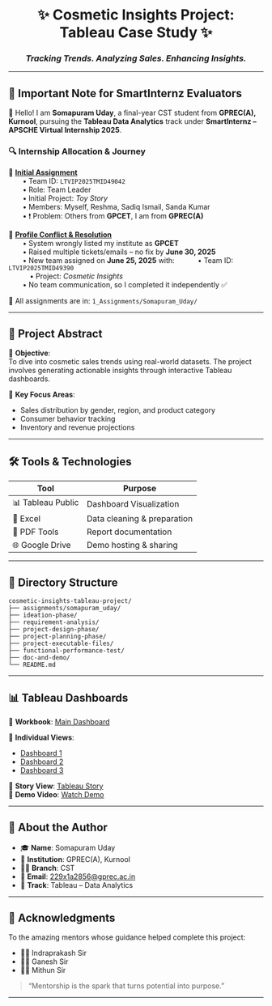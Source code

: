 <h1 align="center">✨ Cosmetic Insights Project: Tableau Case Study ✨</h1>
<h3 align="center"><em>Tracking Trends. Analyzing Sales. Enhancing Insights.</em></h3>

---

## 📣 Important Note for SmartInternz Evaluators

👋 Hello! I am <strong>Somapuram Uday</strong>, a final-year CST student from <strong>GPREC(A), Kurnool</strong>, pursuing the **Tableau Data Analytics** track under **SmartInternz – APSCHE Virtual Internship 2025**.

### 🔍 Internship Allocation & Journey

🔸 <u>**Initial Assignment**</u>  
  • Team ID: `LTVIP2025TMID49042`  
  • Role: Team Leader  
  • Initial Project: *Toy Story*  
  • Members: Myself, Reshma, Sadiq Ismail, Sanda Kumar  
  • ❗ Problem: Others from **GPCET**, I am from **GPREC(A)**

🔸 <u>**Profile Conflict & Resolution**</u>  
  • System wrongly listed my institute as **GPCET**  
  • Raised multiple tickets/emails – no fix by **June 30, 2025**  
  • New team assigned on **June 25, 2025** with:
   • Team ID: `LTVIP2025TMID49390`  
   • Project: *Cosmetic Insights*  
  • No team communication, so I completed it independently ✅

📌 All assignments are in: `1_Assignments/Somapuram_Uday/`

---

## 🔎 Project Abstract

🎯 **Objective**:  
To dive into cosmetic sales trends using real-world datasets. The project involves generating actionable insights through interactive Tableau dashboards.

🧩 **Key Focus Areas**:
- Sales distribution by gender, region, and product category  
- Consumer behavior tracking  
- Inventory and revenue projections  

---

## 🛠️ Tools & Technologies

| Tool | Purpose |
|------|---------|
| 📊 Tableau Public | Dashboard Visualization |
| 📗 Excel | Data cleaning & preparation |
| 🧾 PDF Tools | Report documentation |
| 🌐 Google Drive | Demo hosting & sharing |

---

## 📁 Directory Structure

```
cosmetic-insights-tableau-project/
├── assignments/somapuram_uday/
├── ideation-phase/
├── requirement-analysis/
├── project-design-phase/
├── project-planning-phase/
├── project-executable-files/
├── functional-performance-test/
├── doc-and-demo/
└── README.md
```

---

## 📊 Tableau Dashboards

🔗 **Workbook**: [Main Dashboard](https://public.tableau.com/views/Cosmetic_Insights_Tableau_Project/Dashboard1)

🧭 **Individual Views**:
- [Dashboard 1](https://public.tableau.com/app/profile/somapuram.uday/viz/Cosmetic_Insights_Dashboard_1/Dashboard1)
- [Dashboard 2](https://public.tableau.com/app/profile/somapuram.uday/viz/Cosmetic_Insights_Dashboard_2/Dashboard2)
- [Dashboard 3](https://public.tableau.com/app/profile/somapuram.uday/viz/Cosmetic_Insights_Dashboard_3/Dashboard3)

📖 **Story View**: [Tableau Story](https://public.tableau.com/app/profile/somapuram.uday/viz/Cosmetic_Insights_Story/Story1)  
🎥 **Demo Video**: [Watch Demo](https://drive.google.com/file/d/1MsVV5ywteTWxaNzCil0Fwcyfkxwhz5z9/view?usp=sharing)

---

## 👤 About the Author

- 🎓 **Name**: Somapuram Uday  
- 🏫 **Institution**: GPREC(A), Kurnool  
- 🧑‍💻 **Branch**: CST  
- 📮 **Email**: 229x1a2856@gprec.ac.in  
- 🎯 **Track**: Tableau – Data Analytics  

---

## 💐 Acknowledgments

To the amazing mentors whose guidance helped complete this project:

- 👨‍🏫 Indraprakash Sir  
- 👨‍🏫 Ganesh Sir  
- 👨‍🏫 Mithun Sir  

> “Mentorship is the spark that turns potential into purpose.”

---

